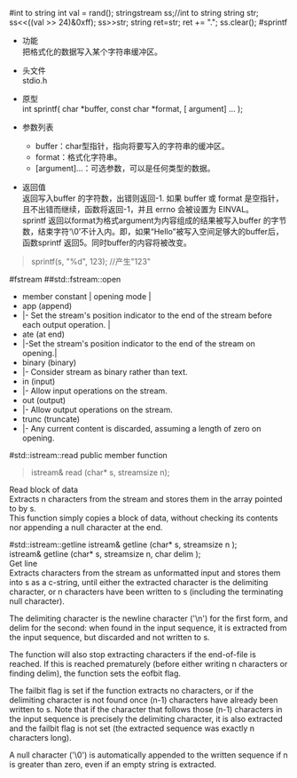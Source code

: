 #int to string
	int val = rand();
	stringstream ss;//int to string
	string str;
    ss<<((val >> 24)&0xff);
    ss>>str;
	string ret=str;
	ret += ".";
	ss.clear();
#sprintf
* 功能<br>
把格式化的数据写入某个字符串缓冲区。

* 头文件<br>
stdio.h

* 原型<br>
int sprintf( char *buffer, const char *format, [ argument] … );

* 参数列表<br>
	- buffer：char型指针，指向将要写入的字符串的缓冲区。
	- format：格式化字符串。
	- [argument]...：可选参数，可以是任何类型的数据。
* 返回值<br>
返回写入buffer 的字符数，出错则返回-1. 如果 buffer 或 format 是空指针，且不出错而继续，函数将返回-1，并且 errno 会被设置为 EINVAL。<br>
sprintf 返回以format为格式argument为内容组成的结果被写入buffer 的字节数，结束字符‘\0’不计入内。即，如果“Hello”被写入空间足够大的buffer后，函数sprintf 返回5。同时buffer的内容将被改变。

>sprintf(s, "%d", 123); //产生"123"

#fstream
##std::fstream::open

* member constant | opening mode |
* app	(append) 
* |- Set the stream's position indicator to the end of the stream before each output operation. |
* ate	(at end) 
* |-Set the stream's position indicator to the end of the stream on opening.|
* binary	(binary) 
* |- Consider stream as binary rather than text.
* in	(input) 
* |- Allow input operations on the stream.
* out	(output) 
* |- Allow output operations on the stream.
* trunc	(truncate) 
* |- Any current content is discarded, assuming a length of zero on opening.


#std::istream::read
public member function
<istream> <iostream>
>istream& read (char* s, streamsize n);

Read block of data<br>
Extracts n characters from the stream and stores them in the array pointed to by s.<br>
This function simply copies a block of data, without checking its contents nor appending a null character at the end.

#std::istream::getline
istream& getline (char* s, streamsize n );<br>
istream& getline (char* s, streamsize n, char delim );<br>
Get line<br>
Extracts characters from the stream as unformatted input and stores them into s as a c-string, until either the extracted character is the delimiting character, or n characters have been written to s (including the terminating null character).

The delimiting character is the newline character ('\n') for the first form, and delim for the second: when found in the input sequence, it is extracted from the input sequence, but discarded and not written to s.

The function will also stop extracting characters if the end-of-file is reached. If this is reached prematurely (before either writing n characters or finding delim), the function sets the eofbit flag.

The failbit flag is set if the function extracts no characters, or if the delimiting character is not found once (n-1) characters have already been written to s. Note that if the character that follows those (n-1) characters in the input sequence is precisely the delimiting character, it is also extracted and the failbit flag is not set (the extracted sequence was exactly n characters long).

A null character ('\0') is automatically appended to the written sequence if n is greater than zero, even if an empty string is extracted.